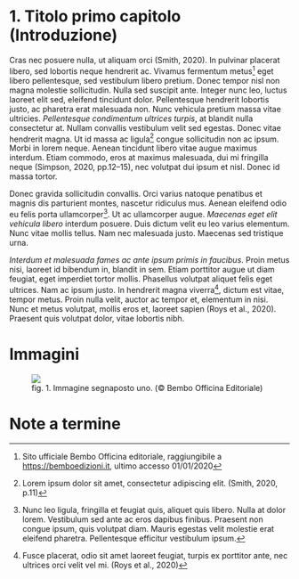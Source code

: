 # 1. Titolo primo capitolo (Introduzione)

Cras nec posuere nulla, ut aliquam orci (Smith, 2020). In pulvinar placerat libero, sed lobortis neque hendrerit ac. Vivamus fermentum metus[^1] eget libero pellentesque, sed vestibulum libero pretium. Donec tempor nisl non magna molestie sollicitudin. Nulla sed suscipit ante. Integer nunc leo, luctus laoreet elit sed, eleifend tincidunt dolor. Pellentesque hendrerit lobortis justo, ac pharetra erat malesuada non. Nunc vehicula pretium massa vitae ultricies. *Pellentesque condimentum ultrices turpis*, at blandit nulla consectetur at. Nullam convallis vestibulum velit sed egestas. Donec vitae hendrerit magna. Ut id massa ac ligula[^2] congue sollicitudin non ac ipsum. Morbi in lorem neque. Aenean tincidunt libero vitae augue maximus interdum. Etiam commodo, eros at maximus malesuada, dui mi fringilla neque (Simpson, 2020, pp.12–15), nec volutpat dui ipsum et nisl. Donec id massa tortor.

Donec gravida sollicitudin convallis. Orci varius natoque penatibus et magnis dis parturient montes, nascetur ridiculus mus. Aenean eleifend odio eu felis porta ullamcorper[^3]. Ut ac ullamcorper augue. *Maecenas eget elit vehicula libero* interdum posuere. Duis dictum velit eu leo varius elementum. Nunc vitae mollis tellus. Nam nec malesuada justo. Maecenas sed tristique urna.

_Interdum et malesuada fames ac ante ipsum primis in faucibus_. Proin metus nisi, laoreet id bibendum in, blandit in sem. Etiam porttitor augue ut diam feugiat, eget imperdiet tortor mollis. Phasellus volutpat aliquet felis eget ultrices. Nam ac ipsum justo. In hendrerit magna viverra[^4], dictum est vitae, tempor metus. Proin nulla velit, auctor ac tempor et, elementum in nisi. Nunc et metus volutpat, mollis eros et, laoreet sapien (Roys et al., 2020). 
Praesent quis volutpat dolor, vitae lobortis nibh.

# Immagini

<figure>
	<img src="../images/img_1.png">
	<figcaption>fig. 1. Immagine segnaposto uno. (© Bembo Officina Editoriale)</figcaption>
</figure>


# Note a termine

[^1]: Sito ufficiale Bembo Officina editoriale, raggiungibile a https://bemboedizioni.it, ultimo accesso 01/01/2020
[^2]: Lorem ipsum dolor sit amet, consectetur adipiscing elit. (Smith, 2020, p.11)
[^3]: Nunc leo ligula, fringilla et feugiat quis, aliquet quis libero. Nulla at dolor lorem. Vestibulum sed ante ac eros dapibus finibus. Praesent non congue ipsum, quis volutpat diam. Mauris egestas velit molestie erat eleifend pharetra. Pellentesque efficitur vestibulum ipsum.
[^4]: Fusce placerat, odio sit amet laoreet feugiat, turpis ex porttitor ante, nec ultrices orci velit vel mi. (Roys et al., 2020)